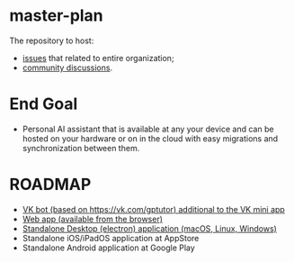 # master-plan

The repository to host:
* [issues](https://github.com/deep-assistant/master-plan/issues) that related to entire organization;
* [community discussions](https://github.com/deep-assistant/master-plan/discussions).

# End Goal

* Personal AI assistant that is available at any your device and can be hosted on your hardware or on in the cloud with easy migrations and synchronization between them.


# ROADMAP

* [VK bot (based on https://vk.com/gptutor) additional to the VK mini app](https://github.com/deep-assistant/master-plan/issues/1) 
* [Web app (available from the browser)](https://github.com/deep-assistant/master-plan/issues/2)
* [Standalone Desktop (electron) application (macOS, Linux, Windows)](https://github.com/deep-assistant/master-plan/issues/3)
* Standalone iOS/iPadOS application at AppStore
* Standalone Android application at Google Play




